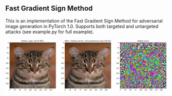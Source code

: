 ## Fast Gradient Sign Method

This is an implementation of the Fast Gradient Sign Method for adversarial image generation in PyTorch 1.0.
Supports both targeted and untargeted attacks (see example.py for full example).

![example](example.png)
